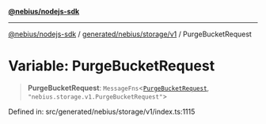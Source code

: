 [**@nebius/nodejs-sdk**](../../../../../README.md)

***

[@nebius/nodejs-sdk](../../../../../README.md) / [generated/nebius/storage/v1](../README.md) / PurgeBucketRequest

# Variable: PurgeBucketRequest

> **PurgeBucketRequest**: `MessageFns`\<[`PurgeBucketRequest`](../interfaces/PurgeBucketRequest.md), `"nebius.storage.v1.PurgeBucketRequest"`\>

Defined in: src/generated/nebius/storage/v1/index.ts:1115
